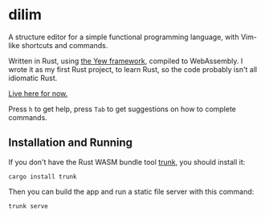 # dilim

A structure editor for a simple functional programming language, with Vim-like shortcuts and commands.

Written in Rust, using [the Yew framework](https://yew.rs/), compiled to WebAssembly. I wrote it as my first Rust project, to learn Rust, so the code probably isn't all idiomatic Rust.

[Live here for now.](http://joomy.korkutblech.com/dilim/)

Press `h` to get help, press `Tab` to get suggestions on how to complete commands.

## Installation and Running

If you don't have the Rust WASM bundle tool [trunk](https://github.com/thedodd/trunk), you should install it:
```
cargo install trunk
```

Then you can build the app and run a static file server with this command:
```
trunk serve
```
